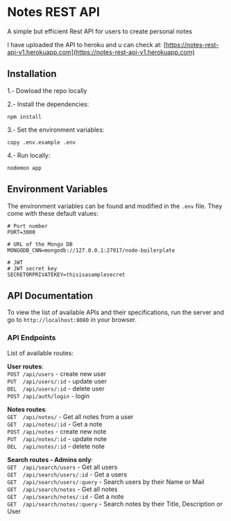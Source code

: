# Notes REST API
A simple but efficient Rest API for users to create personal notes <br>

I have uploaded the API to heroku and u can check at: [https://notes-rest-api-v1.herokuapp.com](https://notes-rest-api-v1.herokuapp.com)
## Installation 

1.- Dowload the repo locally

2.- Install the dependencies:
```
npm install
```

3.- Set the environment variables:
```
copy .env.example .env
```

4.- Run locally:
```
nodemon app
```
## Environment Variables

The environment variables can be found and modified in the `.env` file. They come with these default values:

```
# Port number
PORT=3000

# URL of the Mongo DB
MONGODB_CNN=mongodb://127.0.0.1:27017/node-boilerplate

# JWT
# JWT secret key
SECRETORPRIVATEKEY=thisisasamplesecret

```

## API Documentation

To view the list of available APIs and their specifications, run the server and go to `http://localhost:8080` in your browser. 

### API Endpoints

List of available routes:

**User routes**:\
`POST /api/users` - create new user\
`PUT  /api/users/:id` - update user\
`DEL  /api/users/:id` - delete user\
`POST /api/auth/login` - login

**Notes routes**:\
`GET  /api/notes/` - Get all notes from a user\
`GET  /api/notes/:id` - Get a note\
`POST /api/notes` - create new note\
`PUT  /api/notes/:id` - update note\
`DEL  /api/notes/:id` - delete note

**Search routes - Admins only**:\
`GET  /api/search/users` - Get all users\
`GET  /api/search/users/:id` - Get a users\
`GET  /api/search/users/:query` - Search users by their Name or Mail\
`GET  /api/search/notes` - Get all notes\
`GET  /api/search/notes/:id` - Get a note\
`GET  /api/search/notes/:query` - Search notes by their Title, Description or User
